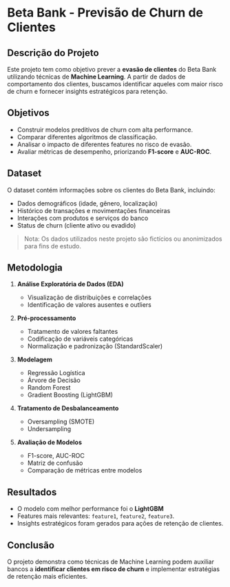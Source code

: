 # Beta Bank - Previsão de Churn de Clientes

## Descrição do Projeto
Este projeto tem como objetivo prever a **evasão de clientes** do Beta Bank utilizando técnicas de **Machine Learning**. A partir de dados de comportamento dos clientes, buscamos identificar aqueles com maior risco de churn e fornecer insights estratégicos para retenção.

## Objetivos
- Construir modelos preditivos de churn com alta performance.
- Comparar diferentes algoritmos de classificação.
- Analisar o impacto de diferentes features no risco de evasão.
- Avaliar métricas de desempenho, priorizando **F1-score** e **AUC-ROC**.

## Dataset
O dataset contém informações sobre os clientes do Beta Bank, incluindo:
- Dados demográficos (idade, gênero, localização)
- Histórico de transações e movimentações financeiras
- Interações com produtos e serviços do banco
- Status de churn (cliente ativo ou evadido)

> Nota: Os dados utilizados neste projeto são fictícios ou anonimizados para fins de estudo.

## Metodologia
1. **Análise Exploratória de Dados (EDA)**  
   - Visualização de distribuições e correlações  
   - Identificação de valores ausentes e outliers

2. **Pré-processamento**  
   - Tratamento de valores faltantes  
   - Codificação de variáveis categóricas  
   - Normalização e padronização (StandardScaler)  

3. **Modelagem**  
   - Regressão Logística  
   - Árvore de Decisão  
   - Random Forest  
   - Gradient Boosting (LightGBM)

4. **Tratamento de Desbalanceamento**  
   - Oversampling (SMOTE)  
   - Undersampling  

5. **Avaliação de Modelos**  
   - F1-score, AUC-ROC  
   - Matriz de confusão  
   - Comparação de métricas entre modelos

## Resultados
- O modelo com melhor performance foi o **LightGBM**
- Features mais relevantes: `feature1`, `feature2`, `feature3`.  
- Insights estratégicos foram gerados para ações de retenção de clientes.

## Conclusão
O projeto demonstra como técnicas de Machine Learning podem auxiliar bancos a **identificar clientes em risco de churn** e implementar estratégias de retenção mais eficientes.

